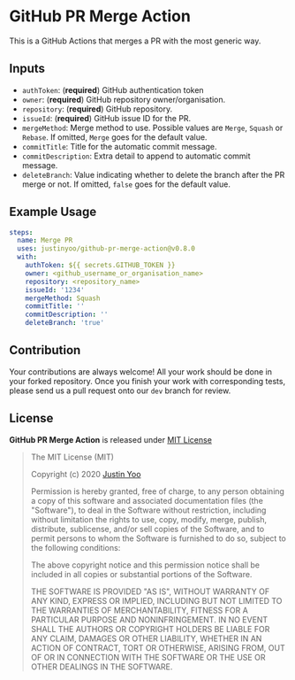 # GitHub PR Merge Action #

This is a GitHub Actions that merges a PR with the most generic way.


## Inputs ##

* `authToken`: (**required**) GitHub authentication token
* `owner`: (**required**) GitHub repository owner/organisation.
* `repository`: (**required**) GitHub repository.
* `issueId`: (**required**) GitHub issue ID for the PR.
* `mergeMethod`: Merge method to use. Possible values are `Merge`, `Squash` or `Rebase`. If omitted, `Merge` goes for the default value.
* `commitTitle`: Title for the automatic commit message.
* `commitDescription`: Extra detail to append to automatic commit message.
* `deleteBranch`: Value indicating whether to delete the branch after the PR merge or not. If omitted, `false` goes for the default value.


## Example Usage ##

```yaml
steps:
  name: Merge PR
  uses: justinyoo/github-pr-merge-action@v0.8.0
  with:
    authToken: ${{ secrets.GITHUB_TOKEN }}
    owner: <github_username_or_organisation_name>
    repository: <repository_name>
    issueId: '1234'
    mergeMethod: Squash
    commitTitle: ''
    commitDescription: ''
    deleteBranch: 'true'
```


## Contribution ##

Your contributions are always welcome! All your work should be done in your forked repository. Once you finish your work with corresponding tests, please send us a pull request onto our `dev` branch for review.


## License ##

**GitHub PR Merge Action** is released under [MIT License](http://opensource.org/licenses/MIT)

> The MIT License (MIT)
>
> Copyright (c) 2020 [Justin Yoo](https://github.com/justinyoo)
> 
> Permission is hereby granted, free of charge, to any person obtaining a copy of this software and associated documentation files (the "Software"), to deal in the Software without restriction, including without limitation the rights to use, copy, modify, merge, publish, distribute, sublicense, and/or sell copies of the Software, and to permit persons to whom the Software is furnished to do so, subject to the following conditions:
> 
> The above copyright notice and this permission notice shall be included in all copies or substantial portions of the Software.
> 
> THE SOFTWARE IS PROVIDED "AS IS", WITHOUT WARRANTY OF ANY KIND, EXPRESS OR IMPLIED, INCLUDING BUT NOT LIMITED TO THE WARRANTIES OF MERCHANTABILITY, FITNESS FOR A PARTICULAR PURPOSE AND NONINFRINGEMENT. IN NO EVENT SHALL THE AUTHORS OR COPYRIGHT HOLDERS BE LIABLE FOR ANY CLAIM, DAMAGES OR OTHER LIABILITY, WHETHER IN AN ACTION OF CONTRACT, TORT OR OTHERWISE, ARISING FROM, OUT OF OR IN CONNECTION WITH THE SOFTWARE OR THE USE OR OTHER DEALINGS IN THE SOFTWARE.
